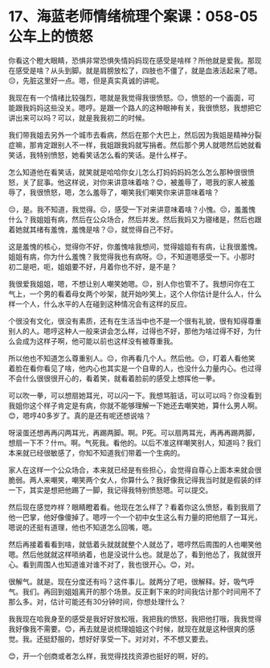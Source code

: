 # 17、海蓝老师情绪梳理个案课：058-05 公车上的愤怒

你看这个瞪大眼睛，恐惧非常恐惧失情妈妈现在感受是啥样？所他就是爱我。那现在感受是啥？从头到脚。就是肩膀放松了，四肢也不僵了，就是血液活起来了嗯。😔，先脏这里好一点。嗯，但是真实真诚的讲呢。

我现在有一个情绪比较强烈，嗯就是我觉得我很愤怒。😔，愤怒的一个画面，可能跟我妈妈这些没关。嗯哼。是跟一个路人的这种眼神有关，我很愤怒，我想把它讲出来可以吗？可以，就是我我初二的时候。

我们带我姐去另外一个城市去看病，然后在那个大巴上，然后因为我姐是精神分裂症嘛，那肯定跟别人不一样，我姐跟我妈就写捐者。然后那个男人就嗯然后她就看笑话，我特别愤怒，她看笑话怎么看的笑话。是什么样子。

怎么知道他在看笑话，就笑就是哈哈你女儿怎么打妈妈妈妈怎么怎么那种很很愤怒，关了屁事。他这样说，对你来讲意味着啥？😊，被羞辱了，嗯我的家人被羞辱了，我很愤怒，嗯，怎么羞辱了，嘲笑我们嘲笑你来讲意味着啥？

😔，是。我不知道，我觉得。😔，感受一下对来讲意味着啥？小愧。😔，羞羞愧什么？我姐姐有病，然后在公众场合，然后并发。然后我妈又为寝绪是，然后也跟着她就其绪有羞愧，羞愧是啥？😔，就觉得自己不好。

这是羞愧的核心，觉得你不好，你羞愧啥我想问，觉得姐姐有有病，让我很羞愧。姐姐有病，你为什么羞愧？我觉得我也有病呀。😔，不知道嗯感受一下。小那时初二是吧，呃，姐姐要不好，月着你也不好，是不是？

我很爱我姐姐，嗯，不想让别人嘲笑她嗯。😔，别人你也管不了。我想问你在工气上，一个男的看着母女两个吵架，就开始吵笑上，这个人你估计是什么人，什么样一个人，什么水平的人在碰到这种情况会有这样的反应。

个很没有文化，很没有素质，还有在生活当中也不是一个很有礼貌，很有知得尊重别人的人。嗯哼这种人一般来讲会怎么样，过得也不好，那他为啥过得不好，为什么会成为这样子啊，他可能以前也这样没有被尊重我。

所以他也不知道怎么尊重别人。😔，你再看几个人。然后他。😔，盯着人看他笑着脸在看你看见了啥，他内心也其实是一个自卑的人，也没什么力量内心。也过得不会什么很很很开心的，看着笑，就看着脸前的感受上想挥他一拳。

可以吹一拳，可以想扇她耳光，可以闪一下。我想骂脏话，可以可以吗？你没看到我姐你这个样子肯定是有病，你就不能够理解一下她还去嘲笑她，算什么男人啊。😊，嗯哼40多岁了。真的是还有呢还想说啥？

呀滚蛋还想再再闪两耳光，再踢两脚。啊。P死。可以扇两耳光，再再再踢两脚，想扇一下不？什m。啊。气死我。看他的。以后不准这样嘲笑别人，知道吗？我们本来就已经很敏感了，你知不知道我们带着一个生病的。

家人在这样一个公众场合，本来就已经是有些担心，会觉得自尊心上面本来就会很脆弱。两人来嘲笑，嘲笑两个女人，你算什么？我好像我记得我当时就是假装的绊一下，其实是想把他踢了一脚，我记得我特别愤怒嗯。可以提交。

然后现在感觉咋样？眼睛瞪着看。他现在怎么样了？看着你这么愤怒，看到我扇了他一巴掌，他好像傻掉了。嗯哼一个一个初中女生这么有力量的把他扇了一耳光，嗯说的还挺有道理，他也不知道怎么回嘴，嗯。

然后再接着看看到啥，就低着头就就就整个人就怂了，嗯哼然后周围的人也嘲笑他嗯。然后他就就这样唢纳着，也是没说什么也。就是怂了，看到他怂了，我就很开心。看到周围人也知道谁对谁不对了，我也很开心。😊，对。

很解气。就是。现在分度还有吗？这件事儿。就两分了吧，很解释。好，吸气呼气。我们。再回到姐姐离开的那个场景。反正剩下来的时间我估计那个时间用不了那么多。对，估计可能还有30分钟时间，你想处理什么？

我我现在哈我身至的感受是我好好放松哦，我把我的愤怒，我把他打哦，我我觉得我好像我不需要。😊，再去就是说梳理姐姐这个时候，就现在就是这种很爽的感觉。我。还挺舒服的，想好好享受一下。对对对，不不想又要去。

😊，开一个创商或者怎么样，我觉得找找资源也挺好的啊，好的。